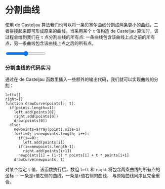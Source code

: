 # 分割曲线

使用 de Casteljau 算法我们也可以将一条贝塞尔曲线分割成两条更小的曲线，二者拼接起来即可形成原来的曲线。当采用某个 `t` 值构造 de Casteljau 算法时，该过程会给到我们在 `t` 点分割曲线的所有点: 一条曲线包含该曲线上点之前的所有点，另一条曲线包含该曲线上点之后的所有点。

<graphics-element title="分割一条曲线" width="825" src="./splitting.js">
  <input type="range" min="0" max="1" step="0.01" value="0.5" class="slide-control">
</graphics-element>

<div class="howtocode">

### 分割曲线的代码实习

通过在 de Casteljau 函数里插入一些额外的输出代码，我们就可以实现曲线的分割：

```
left=[]
right=[]
function drawCurve(points[], t):
  if(points.length==1):
    left.add(points[0])
    right.add(points[0])
    draw(points[0])
  else:
    newpoints=array(points.size-1)
    for(i=0; i<newpoints.length; i++):
      if(i==0):
        left.add(points[i])
      if(i==newpoints.length-1):
        right.add(points[i+1])
      newpoints[i] = (1-t) * points[i] + t * points[i+1]
    drawCurve(newpoints, t)
```

对某个给定 `t` 值，该函数执行后，数组 `left` 和 `right` 将包含两条曲线的所有点的坐标 -- 一条是`t`值左侧的曲线，一条是`t`值右侧的曲线， 与原始曲线同序且完全重合。

</div>
